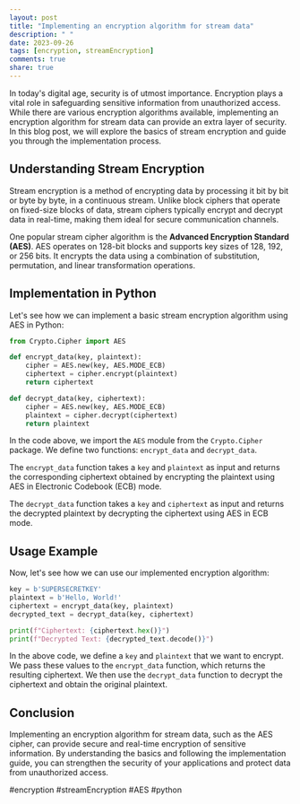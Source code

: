```yaml
---
layout: post
title: "Implementing an encryption algorithm for stream data"
description: " "
date: 2023-09-26
tags: [encryption, streamEncryption]
comments: true
share: true
---
```


In today's digital age, security is of utmost importance. Encryption plays a vital role in safeguarding sensitive information from unauthorized access. While there are various encryption algorithms available, implementing an encryption algorithm for stream data can provide an extra layer of security. In this blog post, we will explore the basics of stream encryption and guide you through the implementation process.

## Understanding Stream Encryption

Stream encryption is a method of encrypting data by processing it bit by bit or byte by byte, in a continuous stream. Unlike block ciphers that operate on fixed-size blocks of data, stream ciphers typically encrypt and decrypt data in real-time, making them ideal for secure communication channels.

One popular stream cipher algorithm is the **Advanced Encryption Standard (AES)**. AES operates on 128-bit blocks and supports key sizes of 128, 192, or 256 bits. It encrypts the data using a combination of substitution, permutation, and linear transformation operations.

## Implementation in Python

Let's see how we can implement a basic stream encryption algorithm using AES in Python:

```python
from Crypto.Cipher import AES

def encrypt_data(key, plaintext):
    cipher = AES.new(key, AES.MODE_ECB)
    ciphertext = cipher.encrypt(plaintext)
    return ciphertext

def decrypt_data(key, ciphertext):
    cipher = AES.new(key, AES.MODE_ECB)
    plaintext = cipher.decrypt(ciphertext)
    return plaintext
```

In the code above, we import the `AES` module from the `Crypto.Cipher` package. We define two functions: `encrypt_data` and `decrypt_data`. 

The `encrypt_data` function takes a `key` and `plaintext` as input and returns the corresponding ciphertext obtained by encrypting the plaintext using AES in Electronic Codebook (ECB) mode.

The `decrypt_data` function takes a `key` and `ciphertext` as input and returns the decrypted plaintext by decrypting the ciphertext using AES in ECB mode.

## Usage Example

Now, let's see how we can use our implemented encryption algorithm:

```python
key = b'SUPERSECRETKEY'
plaintext = b'Hello, World!'
ciphertext = encrypt_data(key, plaintext)
decrypted_text = decrypt_data(key, ciphertext)

print(f"Ciphertext: {ciphertext.hex()}")
print(f"Decrypted Text: {decrypted_text.decode()}")
```

In the above code, we define a `key` and `plaintext` that we want to encrypt. We pass these values to the `encrypt_data` function, which returns the resulting ciphertext. We then use the `decrypt_data` function to decrypt the ciphertext and obtain the original plaintext.

## Conclusion

Implementing an encryption algorithm for stream data, such as the AES cipher, can provide secure and real-time encryption of sensitive information. By understanding the basics and following the implementation guide, you can strengthen the security of your applications and protect data from unauthorized access.

#encryption #streamEncryption #AES #python